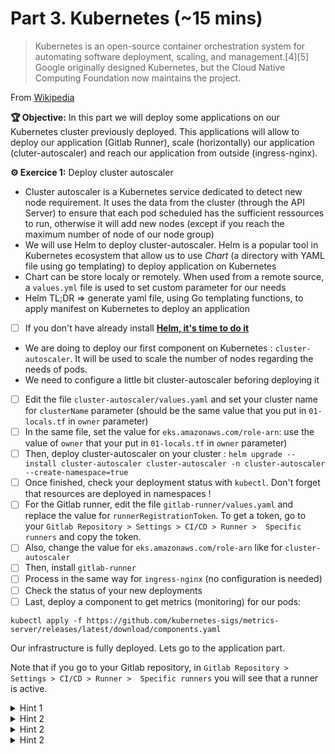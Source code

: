# Part 3. Kubernetes (~15 mins)

> Kubernetes is an open-source container orchestration system for automating software deployment, scaling, and management.[4][5] Google originally designed Kubernetes, but the Cloud Native Computing Foundation now maintains the project.

From [Wikipedia](https://en.wikipedia.org/wiki/Kubernetes)

**🏆 Objective:**  In this part we will deploy some applications on our Kubernetes cluster previously deployed. This applications will allow to deploy our application (Gitlab Runner), scale (horizontally) our application (cluter-autoscaler) and reach our application from outside (ingress-nginx).

**⚙️ Exercice 1:** Deploy cluster autoscaler

- Cluster autoscaler is a Kubernetes service dedicated to detect new node requirement. It uses the data from the cluster (through the API Server) to ensure that each pod scheduled has the sufficient ressources to run, otherwise it will add new nodes (except if you reach the maximum number of node of our node group)
- We will use Helm to deploy cluster-autoscaler. Helm is a popular tool in Kubernetes ecosystem that allow us to use _Chart_ (a directory with YAML file using go templating) to deploy application on Kubernetes
- Chart can be store localy or remotely. When used from a remote source, a `values.yml` file is used to set custom parameter for our needs
- Helm TL;DR => generate yaml file, using Go templating functions, to apply manifest on Kubernetes to deploy an application 

- [ ] If you don't have already install **[Helm, it's time to do it](https://helm.sh/docs/intro/install/)**

- We are doing to deploy our first component on Kubernetes : `cluster-autoscaler`. It will be used to scale the number of nodes regarding the needs of pods.
- We need to configure a little bit cluster-autoscaler beforing deploying it

- [ ] Edit the file `cluster-autoscaler/values.yaml` and set your cluster name for `clusterName` parameter (should be the same value that you put in `01-locals.tf` in `owner` parameter)
- [ ] In the same file, set the value for `eks.amazonaws.com/role-arn`: use the value of `owner` that your put in `01-locals.tf` in `owner` parameter)
- [ ] Then, deploy cluster-autoscaler on your cluster : `helm upgrade --install cluster-autoscaler cluster-autoscaler -n cluster-autoscaler --create-namespace=true`
- [ ] Once finished, check your deployment status with `kubectl`. Don't forget that resources are deployed in namespaces !
- [ ] For the Gitlab runner, edit the file `gitlab-runner/values.yaml` and replace the value for `runnerRegistrationToken`. To get a token, go to your `Gitlab Repository > Settings > CI/CD > Runner >  Specific runners` and copy the token.
- [ ] Also, change the value for `eks.amazonaws.com/role-arn` like for `cluster-autoscaler`
- [ ] Then, install `gitlab-runner` 
- [ ] Process in the same way for `ingress-nginx` (no configuration is needed)
- [ ] Check the status of your new deployments
- [ ] Last, deploy a component to get metrics (monitoring) for our pods:

```
kubectl apply -f https://github.com/kubernetes-sigs/metrics-server/releases/latest/download/components.yaml
```

Our infrastructure is fully deployed. Lets go to the application part.

Note that if you go to your Gitlab repository, in `Gitlab Repository > Settings > CI/CD > Runner >  Specific runners` you will see that a runner is active.

<details>
<summary>Hint 1</summary>
Helm `upgrade` command with `--install` parameter is the recommended way to deploy an application with Helm. If the application is deployed or new on the cluster, you change will be applied.
</details>

<details>
<summary>Hint 2</summary>
You can check the status of a deployment with:

```
kubectl get pod -A
kubectl get deployment -A
kubectl get pod -n cluster-autoscaler # to check pods deployed in cluster-autoscaler namespace
```

Don't forget to specify the namespace (or to change the current namespace):

```
kubectl -n kube-system get pod
kubectl config set-context --current --namespace <NAMESPACE>
```
</details>

<details>
<summary>Hint 2</summary>
To view the log of your pod

```
kubectl get pod # get a pod name
kubectl logs <POD_NAME>
kubectl logs -f <POD_NAME> # to 'follow' the log stream
kubectl logs -f <POD_NAME> --tail 100 # start log stream on the last 100 lines
```
</details>

<details>
<summary>Hint 2</summary>
To deploy Gitlab runner and Nginx Ingress

```
helm upgrade --install gitlab-runner gitlab-runner -n gitlab --create-namespace=true
helm upgrade --install ingress-nginx ingress-nginx -n nginx --create-namespace=true
```
</details>